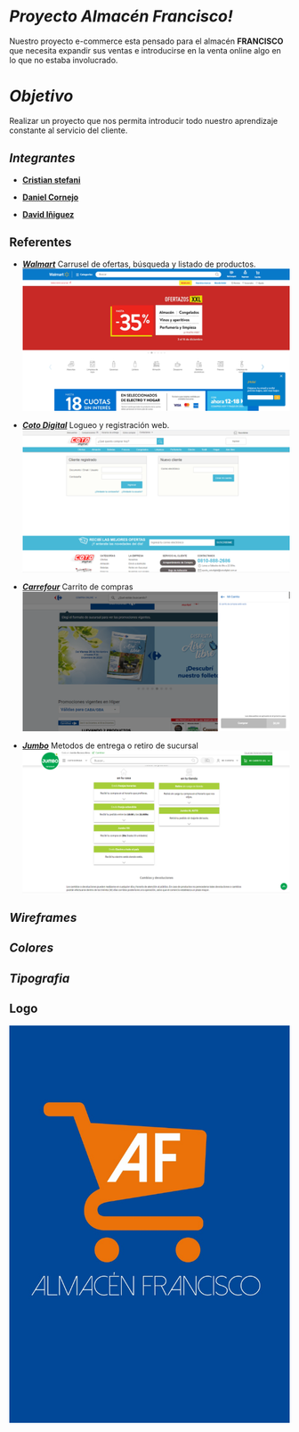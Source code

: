 # *Proyecto Almacén Francisco!*

Nuestro proyecto e-commerce esta pensado para el almacén  **FRANCISCO** que necesita expandir sus ventas e introducirse en la venta online algo en lo que no estaba involucrado.


# *Objetivo*

Realizar un proyecto que nos permita introducir todo nuestro aprendizaje constante al servicio del cliente.

## *Integrantes*
* **<a href="CristianStefani.md" >Cristian stefani</a>** 

* **<a href="DanielCornejo.md" >Daniel Cornejo</a>**

* **<a href="DavidIniguez.md" >David Iñiguez</a>**

## Referentes
- [___Walmart___](https://www.walmart.com.ar/)
Carrusel de ofertas, búsqueda y listado de productos.
![Vista](/Public/Img/Walmart.PNG)

- [___Coto Digital___](https://www.cotodigital3.com.ar/sitios/cdigi?DPSLogout=true)
Logueo y registración web.
![Vista](/Public/Img/Coto.PNG)
- [___Carrefour___](https://www.carrefour.com.ar/)
Carrito de compras
![Vista](/Public/Img/Carrefour.PNG)
-  [___Jumbo___](https://www.jumbo.com.ar/)
Metodos de entrega o retiro de sucursal
![Vista](/Public/Img/Jumbo.PNG)
## *Wireframes*


## *Colores*



## *Tipografia*

## Logo

![Vista](/Public/Img/Logo.jpeg)